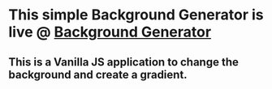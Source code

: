 # This simple Background Generator is live @ [Background Generator](https://ashikvahab.github.io/background_generator/)

## This is a Vanilla JS application to change the background and create a gradient.
